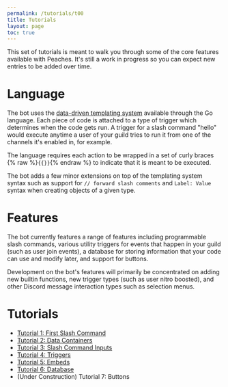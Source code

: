 ```yaml
---
permalink: /tutorials/t00
title: Tutorials
layout: page
toc: true
---
```


This set of tutorials is meant to walk you through some of the core features available with Peaches. It's still a work in progress so you can expect new entries to be added over time.

# Language

The bot uses the [data-driven templating system](https://pkg.go.dev/text/template) available through the Go language. Each piece of code is attached to a type of trigger which determines when the code gets run. A trigger for a slash command "hello" would execute anytime a user of your guild tries to run it from one of the channels it's enabled in, for example. 

The language requires each action to be wrapped in a set of curly braces {% raw %}`{{}}`{% endraw %} to indicate that it is meant to be executed.

The bot adds a few minor extensions on top of the templating system syntax such as support for `// forward slash comments` and `Label: Value` syntax when creating objects of a given type.

# Features

The bot currently features a range of features including programmable slash commands, various utility triggers for events that happen in your guild (such as user join events), a database for storing information that your code can use and modify later, and support for buttons.

Development on the bot's features will primarily be concentrated on adding new builtin functions, new trigger types (such as user nitro boosted), and other Discord message interaction types such as selection menus.

# Tutorials

* [Tutorial 1: First Slash Command](/peaches-bot.docs/tutorials/t01)
* [Tutorial 2: Data Containers](/peaches-bot.docs/tutorials/t02)
* [Tutorial 3: Slash Command Inputs](/peaches-bot.docs/tutorials/t03)
* [Tutorial 4: Triggers](/peaches-bot.docs/tutorials/t04)
* [Tutorial 5: Embeds](/peaches-bot.docs/tutorials/t05)
* [Tutorial 6: Database](/peaches-bot.docs/tutorials/t06)
* (Under Construction) Tutorial 7: Buttons